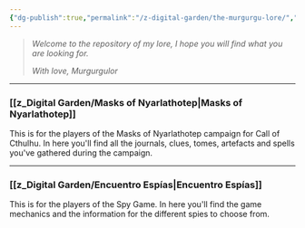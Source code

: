 ```yaml
---
{"dg-publish":true,"permalink":"/z-digital-garden/the-murgurgu-lore/","hide":true,"tags":["DG","gardenEntry"]}
---
```



>*Welcome to the repository of my lore,
>I hope you will find what you are looking for.*
>
>*With love,
>Murgurgulor*

------------
### [[z_Digital Garden/Masks of Nyarlathotep\|Masks of Nyarlathotep]]
This is for the players of the Masks of Nyarlathotep campaign for Call of Cthulhu. In here you'll find all the journals, clues, tomes, artefacts and spells you've gathered during the campaign.

---

### [[z_Digital Garden/Encuentro Espías\|Encuentro Espías]]
This is for the players of the Spy Game. In here you'll find the game mechanics and the information for the different spies to choose from.
